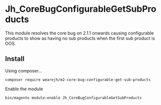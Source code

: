 # Jh_CoreBugConfigurableGetSubProducts

This module resolves the core bug on 2.1.1 onwards causing configurable products to show as having no sub products when the first sub product is OOS. 

## Install

Using composer...

```
composer require wearejh/m2-core-bug-configurable-get-sub-products
```

Enable the module

```
bin/magento module:enable Jh_CoreBugConfigurableGetSubProducts
```